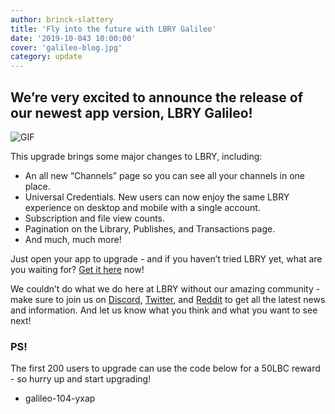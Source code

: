 ```yaml
---
author: brinck-slattery
title: 'Fly into the future with LBRY Galileo'
date: '2019-10-043 10:00:00'
cover: 'galileo-blog.jpg'
category: update
---
```


## We’re very excited to announce the release of our newest app version, LBRY Galileo!

![GIF](https://spee.ch/@lbry:3f/galileo-gif.gif)

This upgrade brings some major changes to LBRY, including:

* An all new “Channels” page so you can see all your channels in one place.
* Universal Credentials. New users can now enjoy the same LBRY experience on desktop and mobile with a single account.
* Subscription and file view counts.
* Pagination on the Library, Publishes, and Transactions page.
* And much, much more!

Just open your app to upgrade - and if you haven’t tried LBRY yet, what are you waiting for? [Get it here](https://lbry.com/get) now!

We couldn’t do what we do here at LBRY without our amazing community - make sure to join us on [Discord](https://chat.lbry.com), [Twitter](https://twitter.com/lbryio), and [Reddit](https://www.reddit.com/r/lbry/) to get all the latest news and information. And let us know what you think and what you want to see next!

### PS!
The first 200 users to upgrade can use the code below for a 50LBC reward - so hurry up and start upgrading!
* galileo-104-yxap
